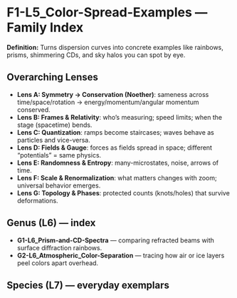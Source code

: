 # F1-L5_Color-Spread-Examples — Family Index
**Definition:** Turns dispersion curves into concrete examples like rainbows, prisms, shimmering CDs, and sky halos you can spot by eye.

## Overarching Lenses

- **Lens A: Symmetry -> Conservation (Noether)**: sameness across time/space/rotation → energy/momentum/angular momentum conserved.
- **Lens B: Frames & Relativity**: who’s measuring; speed limits; when the stage (spacetime) bends.
- **Lens C: Quantization**: ramps become staircases; waves behave as particles and vice-versa.
- **Lens D: Fields & Gauge**: forces as fields spread in space; different “potentials” = same physics.
- **Lens E: Randomness & Entropy**: many-microstates, noise, arrows of time.
- **Lens F: Scale & Renormalization**: what matters changes with zoom; universal behavior emerges.
- **Lens G: Topology & Phases**: protected counts (knots/holes) that survive deformations.

## Genus (L6) — index
- **G1-L6_Prism-and-CD-Spectra** — comparing refracted beams with surface diffraction rainbows.
- **G2-L6_Atmospheric_Color-Separation** — tracing how air or ice layers peel colors apart overhead.

## Species (L7) — everyday exemplars
